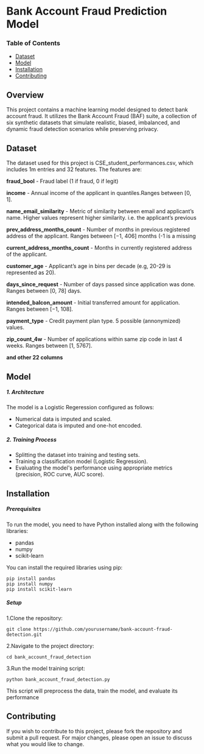 # Bank Account Fraud Prediction Model

### Table of Contents
- [Dataset](#dataset)
- [Model](#model)
- [Installation](#installation)
- [Contributing](#contributing)

## Overview
This project contains a machine learning model designed to detect bank account fraud. It utilizes the Bank Account Fraud (BAF) suite, a collection of six synthetic datasets that simulate realistic, biased, imbalanced, and dynamic fraud detection scenarios while preserving privacy.


## Dataset

The dataset used for this project is CSE_student_performances.csv, which includes 1m entries and 32 features. The features are:

**fraud_bool** - Fraud label (1 if fraud, 0 if legit)

**income** - Annual income of the applicant in quantiles.Ranges between [0, 1].

**name_email_similarity** - Metric of similarity between email and applicant’s name. Higher values represent higher similarity. i.e. the applicant’s previous

**prev_address_months_count** - Number of months in previous registered address of the applicant. Ranges between [−1, 406] months (-1 is a missing

**current_address_months_count** - Months in currently registered address of the applicant.

**customer_age** - Applicant’s age in bins per decade (e.g, 20-29 is represented as 20).

**days_since_request** - Number of days passed since application was done. Ranges between [0, 78] days.

**intended_balcon_amount** - Initial transferred amount for application. Ranges between [−1, 108].

**payment_type** - Credit payment plan type. 5 possible (annonymized) values.

**zip_count_4w** - Number of applications within same zip code in last 4 weeks. Ranges between [1, 5767].

**and other 22 columns**

## Model

##### 1. Architecture 
The model is a Logistic Regeression configured as follows:

- Numerical data is imputed and scaled.
- Categorical data is imputed and one-hot encoded.
 

##### 2. Training Process
- Splitting the dataset into training and testing sets.
- Training a classification model (Logistic Regression).
- Evaluating the model's performance using appropriate metrics (precision, ROC curve, AUC score).

## Installation

##### Prerequisites

To run the model, you need to have Python installed along with the following libraries:

- pandas
- numpy
- scikit-learn

You can install the required libraries using pip:

    pip install pandas
    pip install numpy
    pip install scikit-learn 
    
##### Setup
    
1.Clone the repository:
    
    git clone https://github.com/yourusername/bank-account-fraud-detection.git

2.Navigate to the project directory:

    cd bank_account_fraud_detection

3.Run the model training script:

    python bank_account_fraud_detection.py
    
This script will preprocess the data, train the model, and evaluate its performance

## Contributing
If you wish to contribute to this project, please fork the repository and submit a pull request. For major changes, please open an issue to discuss what you would like to change.
    
    
    
    
    
    
